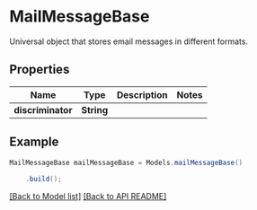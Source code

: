# MailMessageBase

Universal object that stores email messages in different formats.             

## Properties
Name | Type | Description | Notes
------------ | ------------- | ------------- | -------------
**discriminator** | **String** |  | 



## Example
```java
MailMessageBase mailMessageBase = Models.mailMessageBase()
    
    .build();
```


[[Back to Model list]](Models.md) [[Back to API README]](README.md)
